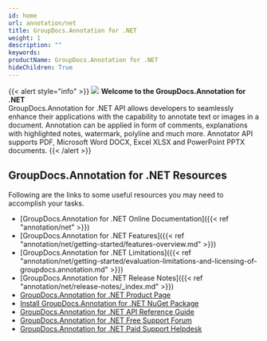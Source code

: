 ```yaml
---
id: home
url: annotation/net
title: GroupDocs.Annotation for .NET
weight: 1
description: ""
keywords: 
productName: GroupDocs.Annotation for .NET
hideChildren: True
---
```

{{< alert style="info" >}}
![](annotation/net/images/home.png) **Welcome to the GroupDocs.Annotation for .NET**   
GroupDocs.Annotation for .NET API allows developers to seamlessly enhance their applications with the capability to annotate text or images in a document. Annotation can be applied in form of comments, explanations with highlighted notes, watermark, polyline and much more. Annotator API supports PDF, Microsoft Word DOCX, Excel XLSX and PowerPoint PPTX documents. 
{{< /alert >}}

## GroupDocs.Annotation for .NET Resources
Following are the links to some useful resources you may need to accomplish your tasks.
*   [GroupDocs.Annotation for .NET Online Documentation]({{< ref "annotation/net" >}})
*   [GroupDocs.Annotation for .NET Features]({{< ref "annotation/net/getting-started/features-overview.md" >}})
*   [GroupDocs.Annotation for .NET Limitations]({{< ref "annotation/net/getting-started/evaluation-limitations-and-licensing-of-groupdocs.annotation.md" >}})
*   [GroupDocs.Annotation for .NET Release Notes]({{< ref "annotation/net/release-notes/_index.md" >}})
*   [GroupDocs.Annotation for .NET Product Page](https://products.groupdocs.com/annotation/net)
*   [Install GroupDocs.Annotation for .NET NuGet Package](https://www.nuget.org/packages/GroupDocs.Annotation/)
*   [GroupDocs.Annotation for .NET API Reference Guide](https://apireference.groupdocs.com/net/annotation)
*   [GroupDocs.Annotation for .NET Free Support Forum](https://forum.groupdocs.com/c/annotation)
*   [GroupDocs.Annotation for .NET Paid Support Helpdesk](https://helpdesk.groupdocs.com/)
